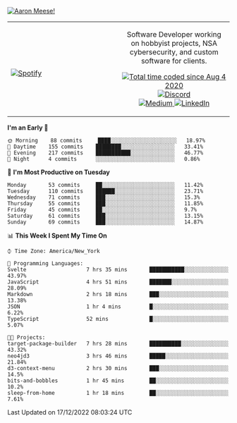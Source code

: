 [![Aaron Meese!](https://user-images.githubusercontent.com/17814535/88975338-a2aabf00-d27f-11ea-963f-8a19608716b4.png)](https://github.com/ajmeese7/readme-ascii "README ASCII")

<!-- Modified from project here: https://github.com/novatorem/novatorem -->
<table width="100%">
  <tr>
  <td width="50%">

&nbsp; <br> [![Spotify](https://ajmeese7.vercel.app/api/spotify)](https://open.spotify.com/user/ajmeese)

  </td>
  <td width="50%">
    <p align="center">
    Software Developer working on hobbyist projects, NSA cybersecurity, and custom software for clients.
    </p>
    <p align="center">
      <a href="https://wakatime.com/@f726891d-3b02-46cd-9b60-e8c59f9e2b14">
        <img src="https://wakatime.com/badge/user/f726891d-3b02-46cd-9b60-e8c59f9e2b14.svg" alt="Total time coded since Aug 4 2020" title="WakaTime" />
      </a>
      <a href="http://link.aaronmeese.com/discord">
        <img src="https://img.shields.io/badge/discord-ajmeese7%234835-369?style=flat-square&logo=discord&logoColor=white&color=purple" alt="Discord" title="Discord">
      </a>
      <br />
      <a href="https://link.aaronmeese.com/medium">
        <img src="https://img.shields.io/badge/medium-ajmeese7-1DB954?style=flat-square&logo=medium&logoColor=white" alt="Medium" title="Medium">
      </a>
      <a href="https://link.aaronmeese.com/linkedin">
        <img src="https://img.shields.io/badge/linkedIn-aaronmeese-1DB954?style=flat-square&logo=linkedin&logoColor=white&color=blue" alt="LinkedIn" title="LinkedIn">
      </a>
    </p>
  </td>

</table>

[//]: <> (The `&nbsp;` is to have Aphelion take up more space)

<!--START_SECTION:waka-->
**I'm an Early 🐤** 

```text
🌞 Morning    88 commits     ████░░░░░░░░░░░░░░░░░░░░░   18.97% 
🌆 Daytime    155 commits    ████████░░░░░░░░░░░░░░░░░   33.41% 
🌃 Evening    217 commits    ███████████░░░░░░░░░░░░░░   46.77% 
🌙 Night      4 commits      ░░░░░░░░░░░░░░░░░░░░░░░░░   0.86%

```
📅 **I'm Most Productive on Tuesday** 

```text
Monday       53 commits     ██░░░░░░░░░░░░░░░░░░░░░░░   11.42% 
Tuesday      110 commits    ██████░░░░░░░░░░░░░░░░░░░   23.71% 
Wednesday    71 commits     ███░░░░░░░░░░░░░░░░░░░░░░   15.3% 
Thursday     55 commits     ███░░░░░░░░░░░░░░░░░░░░░░   11.85% 
Friday       45 commits     ██░░░░░░░░░░░░░░░░░░░░░░░   9.7% 
Saturday     61 commits     ███░░░░░░░░░░░░░░░░░░░░░░   13.15% 
Sunday       69 commits     ███░░░░░░░░░░░░░░░░░░░░░░   14.87%

```


📊 **This Week I Spent My Time On** 

```text
⌚︎ Time Zone: America/New_York

💬 Programming Languages: 
Svelte                   7 hrs 35 mins       ███████████░░░░░░░░░░░░░░   43.97% 
JavaScript               4 hrs 51 mins       ███████░░░░░░░░░░░░░░░░░░   28.09% 
Markdown                 2 hrs 18 mins       ███░░░░░░░░░░░░░░░░░░░░░░   13.38% 
JSON                     1 hr 4 mins         █░░░░░░░░░░░░░░░░░░░░░░░░   6.22% 
TypeScript               52 mins             █░░░░░░░░░░░░░░░░░░░░░░░░   5.07%

🐱‍💻 Projects: 
target-package-builder   7 hrs 28 mins       ██████████░░░░░░░░░░░░░░░   43.32% 
neo4jd3                  3 hrs 46 mins       █████░░░░░░░░░░░░░░░░░░░░   21.84% 
d3-context-menu          2 hrs 30 mins       ███░░░░░░░░░░░░░░░░░░░░░░   14.5% 
bits-and-bobbles         1 hr 45 mins        ██░░░░░░░░░░░░░░░░░░░░░░░   10.2% 
sleep-from-home          1 hr 18 mins        ██░░░░░░░░░░░░░░░░░░░░░░░   7.61%

```


 Last Updated on 17/12/2022 08:03:24 UTC
<!--END_SECTION:waka-->
